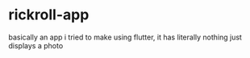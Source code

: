 # rickroll-app
basically an app i tried to make using flutter, it has literally nothing just displays a photo
